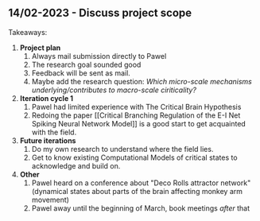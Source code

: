 **14/02-2023 - Discuss project scope**
---
Takeaways:
1. **Project plan** 
	1. Always mail submission directly to Pawel
	2. The research goal sounded good
	3. Feedback will be sent as mail.
	4. Maybe add the research question: *Which micro-scale mechanisms underlying/contributes to macro-scale ciriticality?*
2. **Iteration cycle 1**
	1. Pawel had limited experience with The Critical Brain Hypothesis
	2. Redoing the paper [[Critical Branching Regulation of the E-I Net Spiking Neural Network Model]] is a good start to get acquainted with the field.
3. **Future iterations**
	1. Do my own research to understand where the field lies.
	2. Get to know existing Computational Models of critical states to acknowledge and build on.
4. **Other**
	1. Pawel heard on a conference about "Deco Rolls attractor network" (dynamical states about parts of the brain affecting monkey arm movement)
	2. Pawel away until the beginning of March, book meetings *after* that
